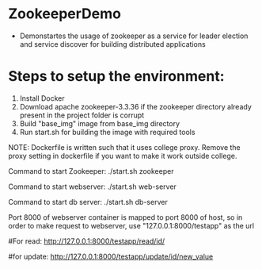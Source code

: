 # ZookeeperDemo
- Demonstartes the usage of zookeeper as a service for leader election and service discover for building distributed applications

# Steps to setup the environment:
  1. Install Docker
  2. Download apache zookeeper-3.3.36 if the zookeeper directory already present in the project folder is corrupt
  3. Build "base_img" image from base_img directory
  4. Run start.sh for building the image with required tools

NOTE: Dockerfile is written such that it uses college proxy. Remove the proxy setting in dockerfile if you want to make it work
outside college.
 
 Command to start Zookeeper: ./start.sh zookeeper
 
 Command to start webserver: ./start.sh web-server
 
 Command to start db server: ./start.sh db-server
 
 Port 8000 of webserver container is mapped to port 8000 of host, so in order to make request to webserver, use "127.0.0.1:8000/testapp" as the url
 
 #For read: http://127.0.0.1:8000/testapp/read/id/
 
 #for update: http://127.0.0.1:8000/testapp/update/id/new_value
